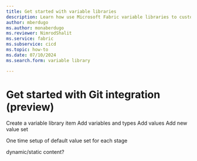 ```yaml
---
title: Get started with variable libraries
description: Learn how use Microsoft Fabric variable libraries to customize and share item configurations in a workspace.
author: mberdugo
ms.author: monaberdugo
ms.reviewer: NimrodShalit
ms.service: fabric
ms.subservice: cicd
ms.topic: how-to
ms.date: 07/10/2024
ms.search.form: variable library

---
```


# Get started with Git integration (preview)

Create a variable library item
Add variables and types
Add values
Add new value set

One time setup of default value set for each stage

dynamic/static content?